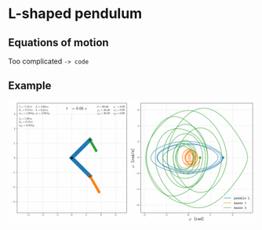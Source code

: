 # L-shaped pendulum 

## Equations of motion

Too complicated `-> code`

## Example
![example](./pendulum_L.gif)
